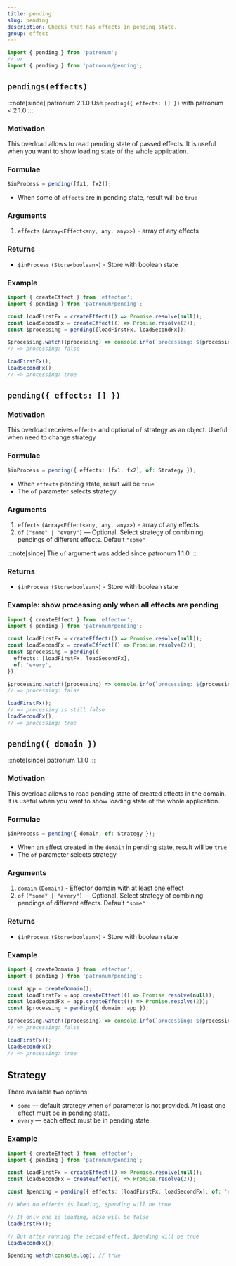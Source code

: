 ```yaml
---
title: pending
slug: pending
description: Checks that has effects in pending state.
group: effect
---
```


```ts
import { pending } from 'patronum';
// or
import { pending } from 'patronum/pending';
```

## `pendings(effects)`

:::note[since]
patronum 2.1.0
Use `pending({ effects: [] })` with patronum < 2.1.0
:::

### Motivation

This overload allows to read pending state of passed effects. It is useful when
you want to show loading state of the whole application.

### Formulae

```ts
$inProcess = pending([fx1, fx2]);
```

- When some of `effects` are in pending state, result will be `true`

### Arguments

1. `effects` `(Array<Effect<any, any, any>>)` - array of any effects

### Returns

- `$inProcess` `(Store<boolean>)` - Store with boolean state

### Example

```ts
import { createEffect } from 'effector';
import { pending } from 'patronum/pending';

const loadFirstFx = createEffect(() => Promise.resolve(null));
const loadSecondFx = createEffect(() => Promise.resolve(2));
const $processing = pending([loadFirstFx, loadSecondFx]);

$processing.watch((processing) => console.info(`processing: ${processing}`));
// => processing: false

loadFirstFx();
loadSecondFx();
// => processing: true
```

## `pending({ effects: [] })`

### Motivation

This overload receives `effects` and optional `of` strategy as an object. Useful when need to change strategy

### Formulae

```ts
$inProcess = pending({ effects: [fx1, fx2], of: Strategy });
```

- When `effects` pending state, result will be `true`
- The `of` parameter selects strategy

### Arguments

1. `effects` `(Array<Effect<any, any, any>>)` - array of any effects
1. `of` `("some" | "every")` — Optional. Select strategy of combining pendings
   of different effects. Default `"some"`

:::note[since]
The `of` argument was added since patronum 1.1.0
:::

### Returns

- `$inProcess` `(Store<boolean>)` - Store with boolean state

### Example: show processing only when all effects are pending

```ts
import { createEffect } from 'effector';
import { pending } from 'patronum/pending';

const loadFirstFx = createEffect(() => Promise.resolve(null));
const loadSecondFx = createEffect(() => Promise.resolve(2));
const $processing = pending({
  effects: [loadFirstFx, loadSecondFx],
  of: 'every',
});

$processing.watch((processing) => console.info(`processing: ${processing}`));
// => processing: false

loadFirstFx();
// => processing is still false
loadSecondFx();
// => processing: true
```

## `pending({ domain })`

:::note[since]
patronum 1.1.0
:::

### Motivation

This overload allows to read pending state of created effects in the domain. It
is useful when you want to show loading state of the whole application.

### Formulae

```ts
$inProcess = pending({ domain, of: Strategy });
```

- When an effect created in the `domain` in pending state, result will be `true`
- The `of` parameter selects strategy

### Arguments

1. `domain` `(Domain)` - Effector domain with at least one effect
1. `of` `("some" | "every")` — Optional. Select strategy of combining pendings
   of different effects. Default `"some"`

### Returns

- `$inProcess` `(Store<boolean>)` - Store with boolean state

### Example

```ts
import { createDomain } from 'effector';
import { pending } from 'patronum/pending';

const app = createDomain();
const loadFirstFx = app.createEffect(() => Promise.resolve(null));
const loadSecondFx = app.createEffect(() => Promise.resolve(2));
const $processing = pending({ domain: app });

$processing.watch((processing) => console.info(`processing: ${processing}`));
// => processing: false

loadFirstFx();
loadSecondFx();
// => processing: true
```

## Strategy

There available two options:

- `some` — default strategy when `of` parameter is not provided. At least one
  effect must be in pending state.
- `every` — each effect must be in pending state.

### Example

```ts
import { createEffect } from 'effector';
import { pending } from 'patronum/pending';

const loadFirstFx = createEffect(() => Promise.resolve(null));
const loadSecondFx = createEffect(() => Promise.resolve(2));

const $pending = pending({ effects: [loadFirstFx, loadSecondFx], of: 'every' });

// When no effects is loading, $pending will be true

// If only one is loading, also will be false
loadFirstFx();

// But after running the second effect, $pending will be true
loadSecondFx();

$pending.watch(console.log); // true
```
